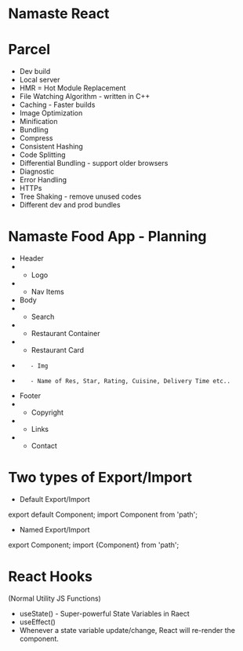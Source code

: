 # Namaste React

# Parcel

- Dev build
- Local server
- HMR = Hot Module Replacement
- File Watching Algorithm - written in C++
- Caching - Faster builds
- Image Optimization
- Minification
- Bundling
- Compress
- Consistent Hashing
- Code Splitting
- Differential Bundling - support older browsers
- Diagnostic
- Error Handling
- HTTPs
- Tree Shaking - remove unused codes
- Different dev and prod bundles

# Namaste Food App - Planning

- Header
- - Logo
- - Nav Items
- Body
- - Search
- - Restaurant Container
- - Restaurant Card
-        - Img
-        - Name of Res, Star, Rating, Cuisine, Delivery Time etc..
- Footer
- - Copyright
- - Links
- - Contact

# Two types of Export/Import

- Default Export/Import

export default Component;
import Component from 'path';

- Named Export/Import

export Component;
import {Component} from 'path';

# React Hooks

(Normal Utility JS Functions)

- useState() - Super-powerful State Variables in Raect
- useEffect()
- Whenever a state variable update/change, React will re-render the component.
